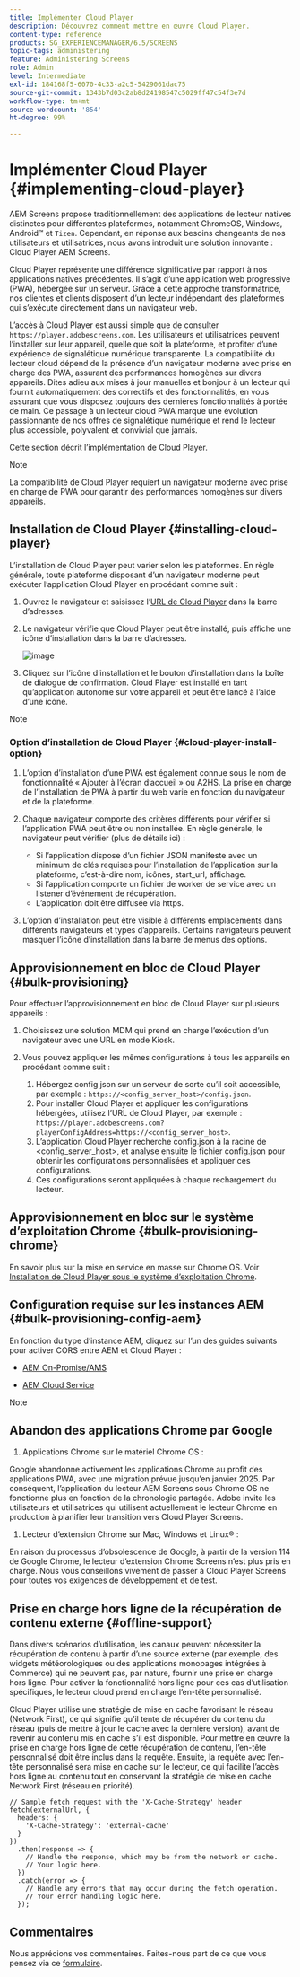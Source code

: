 ```yaml
---
title: Implémenter Cloud Player
description: Découvrez comment mettre en œuvre Cloud Player.
content-type: reference
products: SG_EXPERIENCEMANAGER/6.5/SCREENS
topic-tags: administering
feature: Administering Screens
role: Admin
level: Intermediate
exl-id: 184168f5-6070-4c33-a2c5-5429061dac75
source-git-commit: 1343b7d03c2ab8d24198547c5029ff47c54f3e7d
workflow-type: tm+mt
source-wordcount: '854'
ht-degree: 99%

---
```


# Implémenter Cloud Player {#implementing-cloud-player}

AEM Screens propose traditionnellement des applications de lecteur natives distinctes pour différentes plateformes, notamment ChromeOS, Windows, Android™ et `Tizen`. Cependant, en réponse aux besoins changeants de nos utilisateurs et utilisatrices, nous avons introduit une solution innovante : Cloud Player AEM Screens.

Cloud Player représente une différence significative par rapport à nos applications natives précédentes. Il s’agit d’une application web progressive (PWA), hébergée sur un serveur. Grâce à cette approche transformatrice, nos clientes et clients disposent d’un lecteur indépendant des plateformes qui s’exécute directement dans un navigateur web.

L’accès à Cloud Player est aussi simple que de consulter `https://player.adobescreens.com`. Les utilisateurs et utilisatrices peuvent l’installer sur leur appareil, quelle que soit la plateforme, et profiter d’une expérience de signalétique numérique transparente. La compatibilité du lecteur cloud dépend de la présence d’un navigateur moderne avec prise en charge des PWA, assurant des performances homogènes sur divers appareils. Dites adieu aux mises à jour manuelles et bonjour à un lecteur qui fournit automatiquement des correctifs et des fonctionnalités, en vous assurant que vous disposez toujours des dernières fonctionnalités à portée de main. Ce passage à un lecteur cloud PWA marque une évolution passionnante de nos offres de signalétique numérique et rend le lecteur plus accessible, polyvalent et convivial que jamais.

Cette section décrit l’implémentation de Cloud Player.

>[!NOTE]
>
>La compatibilité de Cloud Player requiert un navigateur moderne avec prise en charge de PWA pour garantir des performances homogènes sur divers appareils.

## Installation de Cloud Player {#installing-cloud-player}

L’installation de Cloud Player peut varier selon les plateformes. En règle générale, toute plateforme disposant d’un navigateur moderne peut exécuter l’application Cloud Player en procédant comme suit :

1. Ouvrez le navigateur et saisissez l’[URL de Cloud Player](https://player.adobescreens.com/content/dam/universal-player/firmware.html) dans la barre d’adresses.
1. Le navigateur vérifie que Cloud Player peut être installé, puis affiche une icône d’installation dans la barre d’adresses.

   ![image](/help/user-guide/assets/cloud-player-install.png)

1. Cliquez sur l’icône d’installation et le bouton d’installation dans la boîte de dialogue de confirmation. Cloud Player est installé en tant qu’application autonome sur votre appareil et peut être lancé à l’aide d’une icône.

>[!NOTE]
>
>### Option d’installation de Cloud Player {#cloud-player-install-option}
>
>1. L’option d’installation d’une PWA est également connue sous le nom de fonctionnalité « Ajouter à l’écran d’accueil » ou A2HS. La prise en charge de l’installation de PWA à partir du web varie en fonction du navigateur et de la plateforme.
>1. Chaque navigateur comporte des critères différents pour vérifier si l’application PWA peut être ou non installée. En règle générale, le navigateur peut vérifier (plus de détails ici) :
>
>    * Si l’application dispose d’un fichier JSON manifeste avec un minimum de clés requises pour l’installation de l’application sur la plateforme, c’est-à-dire nom, icônes, start_url, affichage.
>    * Si l’application comporte un fichier de worker de service avec un listener d’événement de récupération.
>    * L’application doit être diffusée via https.
>
>1. L’option d’installation peut être visible à différents emplacements dans différents navigateurs et types d’appareils. Certains navigateurs peuvent masquer l’icône d’installation dans la barre de menus des options.

## Approvisionnement en bloc de Cloud Player {#bulk-provisioning}

Pour effectuer l’approvisionnement en bloc de Cloud Player sur plusieurs appareils :

1. Choisissez une solution MDM qui prend en charge l’exécution d’un navigateur avec une URL en mode Kiosk.
1. Vous pouvez appliquer les mêmes configurations à tous les appareils en procédant comme suit :

   1. Hébergez config.json sur un serveur de sorte qu’il soit accessible, par exemple : `https://<config_server_host>/config.json`.
   1. Pour installer Cloud Player et appliquer les configurations hébergées, utilisez l’URL de Cloud Player, par exemple : `https://player.adobescreens.com?playerConfigAddress=https://<config_server_host>`.
   1. L’application Cloud Player recherche config.json à la racine de &lt;config_server_host>, et analyse ensuite le fichier config.json pour obtenir les configurations personnalisées et appliquer ces configurations.
   1. Ces configurations seront appliquées à chaque rechargement du lecteur.

## Approvisionnement en bloc sur le système d’exploitation Chrome {#bulk-provisioning-chrome}

En savoir plus sur la mise en service en masse sur Chrome OS. Voir [Installation de Cloud Player sous le système d’exploitation Chrome](https://main--screens-franklin-documentation--hlxscreens.hlx.live/updates/cloud-player/guides/chromeos-install-cloud-player). <!-- `https://www.adobe.com/go/aem_screens_cloud_player_en` -->

## Configuration requise sur les instances AEM {#bulk-provisioning-config-aem}

En fonction du type d’instance AEM, cliquez sur l’un des guides suivants pour activer CORS entre AEM et Cloud Player :

* [AEM On-Promise/AMS](https://main--screens-franklin-documentation--hlxscreens.hlx.live/updates/cloud-player/guides/cors-settings-aem-onpremandams) <!-- `https://www.adobe.com/go/aem_screens_cors_ams_en` -->

* [AEM Cloud Service](https://main--screens-franklin-documentation--hlxscreens.hlx.live/updates/cloud-player/guides/cors-settings-aem-cs) <!-- `https://www.adobe.com/go/aem_screens_cors_aemaacs_en` -->


>[!NOTE]
>
>## Abandon des applications Chrome par Google
>
>1. Applications Chrome sur le matériel Chrome OS :
>
>   Google abandonne activement les applications Chrome au profit des applications PWA, avec une migration prévue jusqu’en janvier 2025. Par conséquent, l’application du lecteur AEM Screens sous Chrome OS ne fonctionne plus en fonction de la chronologie partagée. Adobe invite les utilisateurs et utilisatrices qui utilisent actuellement le lecteur Chrome en production à planifier leur transition vers Cloud Player Screens.
>
>1. Lecteur d’extension Chrome sur Mac, Windows et Linux® :
>
>   En raison du processus d’obsolescence de Google, à partir de la version 114 de Google Chrome, le lecteur d’extension Chrome Screens n’est plus pris en charge. Nous vous conseillons vivement de passer à Cloud Player Screens pour toutes vos exigences de développement et de test.

## Prise en charge hors ligne de la récupération de contenu externe {#offline-support}

Dans divers scénarios d’utilisation, les canaux peuvent nécessiter la récupération de contenu à partir d’une source externe (par exemple, des widgets météorologiques ou des applications monopages intégrées à Commerce) qui ne peuvent pas, par nature, fournir une prise en charge hors ligne. Pour activer la fonctionnalité hors ligne pour ces cas d’utilisation spécifiques, le lecteur cloud prend en charge l’en-tête personnalisé.

Cloud Player utilise une stratégie de mise en cache favorisant le réseau (Network First), ce qui signifie qu’il tente de récupérer du contenu du réseau (puis de mettre à jour le cache avec la dernière version), avant de revenir au contenu mis en cache s’il est disponible. Pour mettre en œuvre la prise en charge hors ligne de cette récupération de contenu, l’en-tête personnalisé doit être inclus dans la requête. Ensuite, la requête avec l’en-tête personnalisé sera mise en cache sur le lecteur, ce qui facilite l’accès hors ligne au contenu tout en conservant la stratégie de mise en cache Network First (réseau en priorité).

```
// Sample fetch request with the 'X-Cache-Strategy' header
fetch(externalUrl, {
  headers: {
    'X-Cache-Strategy': 'external-cache'
  }
})
  .then(response => {
    // Handle the response, which may be from the network or cache.
    // Your logic here.
  })
  .catch(error => {
    // Handle any errors that may occur during the fetch operation.
    // Your error handling logic here.
  }); 
```

## Commentaires

Nous apprécions vos commentaires. Faites-nous part de ce que vous pensez via ce [formulaire](https://forms.office.com/pages/responsepage.aspx?id=Wht7-jR7h0OUrtLBeN7O4TFE0b_GjstOj6I1uGs9vLpURVdWWklQQTZZRTFVNEhRVlBWWldMWlJXOC4u).

